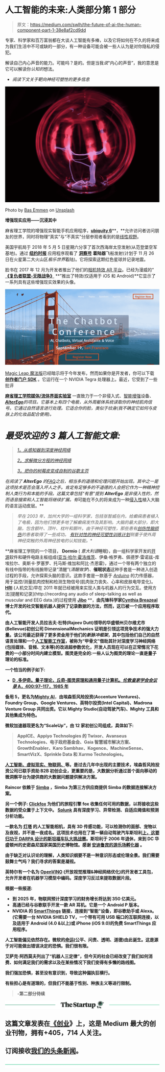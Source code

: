 # 人工智能的未来:人类部分第 1 部分

> 原文：<https://medium.com/swlh/the-future-of-ai-the-human-component-part-1-38e8af2cd9dd>

专家、科学家和百万富翁都在大谈人工智能有多棒，以及它将如何在不久的将来成为我们生活中不可或缺的一部分，有一种设备可能会被一些人认为是对你隐私的侵犯。

解读自己内心声音的能力。可能吗？是的。但是当我*说*“内心的声音”，我的意思是它可以解读你*认知的*想法。
* *阅读下文关于靶向神经可塑性的更多信息*

![](img/ee4909ef054d6cfb64aaa13bfeef8192.png)

Photo by [Bas Emmen](https://unsplash.com/photos/J5Vl1LNmkn8?utm_source=unsplash&utm_medium=referral&utm_content=creditCopyText) on [Unsplash](https://unsplash.com/search/photos/electric?utm_source=unsplash&utm_medium=referral&utm_content=creditCopyText)

**增强现实应用——沉浸其中**

麻省理工学院的增强现实智能手机应用程序，[**ubiquity 6**](https://www.technologyreview.com/s/610948/ubiquity6-lets-your-friends-visit-your-augmented-reality/)**，**允许访问者访问朋友的世界，同时将物理“真实”与“不真实”分层参观者看到的是[线性视野](https://gopro.com/help/articles/Question_Answer/What-is-Linear-Field-Of-View-FOV)。

美国宇航局于 2018 年 5 月 5 日星期六分享了首次西海岸太空发射(从范登堡空军基地)。通过 [**纽约时报**](https://www.nytimes.com/interactive/2018/05/01/science/mars-nasa-insight-ar-3d-ul.html) 应用程序观看了 [**洞察号**](https://www.space.com/40067-mars-insight-lander.html) **着陆器**飞船发射(计划于 11 月 26 日在火星第二大火山区*极乐世界*着陆)。它将探索这颗红色星球并记录地震。

脸书在 2017 年 12 月为开发者推出了他们的[相机特效 AR 平台](https://www.facebook.com/fbcameraeffects/home/)。已经为漫威的“ [**《复仇者联盟-无限战争》**](https://mobile-ar.reality.news/news/marvels-avengers-infinity-war-gets-full-range-new-ar-treats-facebook-0184529/https://mobile-ar.reality.news/news/marvels-avengers-infinity-war-gets-full-range-new-ar-treats-facebook-0184529/) **”推出了特效(仅适用于 iOS 和 Android)**它显示了一系列具有这些增强现实效果的头像。

[![](img/35e0d9f511d0fa9382350bf887b167ad.png)](https://www.eventbrite.com/e/chatbot-conference-tickets-45884424549?utm-medium=discovery&utm-campaign=social&utm-content=attendeeshare&aff=escb&utm-source=cp&utm-term=listing)

[Magic Leap 魔法版](https://magic-leap.reality.news/news/price-pre-order-ship-date-for-magic-leap-one-creator-edition-0181766/)已经暗示将于今年发布，然而如果你是开发者，你可以下载 [**创作者门户 SDK**](https://www.magicleap.com/) 。它运行在一个 NVIDIA Tegra 处理器上。最近，它受到了一些批评

[**麻省理工学院媒体/流体界面实验室**](https://www.media.mit.edu/) 一直致力于一个非侵入式、[智能增强](https://m.slashdot.org/story/339357)设备、*[**AlterEgo**](https://www.media.mit.edu/projects/alterego/overview/)的项目。它基本上有四个电极，从外周躯体系统读取你的神经肌肉信号。它通过自然语言进行处理。它适合你的脸，类似于纹身(*我不确定它如何与皮肤上的化妆品配合使用*)。*

# *最受欢迎的 3 篇人工智能文章:*

> *[1。从感知器到深度神经网络](https://becominghuman.ai/from-perceptron-to-deep-neural-nets-504b8ff616e)*
> 
> *[2。求解微分方程的神经网络](https://becominghuman.ai/neural-networks-for-solving-differential-equations-fa230ac5e04c)*
> 
> *[3。把你的树莓皮变成自制的谷歌主页](https://becominghuman.ai/turn-your-raspberry-pi-into-homemade-google-home-9e29ad220075)*

*在阅读了 **AlterEgo** 的[FAQ](https://www.media.mit.edu/projects/alterego/frequently-asked-questions/)之后，相当多的道德和伦理问题开始出现。其中之一是这项技术是否会落入坏人之手。肯定有足够多的不道德的人会把它作为一种精神控制人类行为和本能的手段。这篇文章包括“有意”提到 **AlterEgo** 是非侵入性的，然而语音搜索和人工智能将继续扩展。有*可能在不久的将来成为一种[侵入性](http://fluid.media.mit.edu/sites/default/files/p43-kapur.pdf)植入大脑的语言运动皮层。**

> **早在 2003 年，加州大学的一组科学家，包括张智威在内，给癫痫患者植入了电极，因为他们想更多地了解癫痫发作及其影响。大脑的最大部分，即大脑，包含额叶、顶叶、枕叶和颞叶。由于神经可塑性，那些患有[创伤性脑损伤](https://www.neuroskills.com/brain-injury/brain-function.php)的患者取得了一些成功。* [有针对性的神经可塑性训练计划](https://www.darpa.mil/program/targeted-neuroplasticity-training)侧重于使外周神经突触的外周神经放电的认知技能。**

**麻省理工学院的一个项目， **Dormio** ( *意大利语*睡眠)，由一组科学家开发的[开源](https://github.com/tomasero/openSleep)软件和硬件电路主板组成([亚当·哈尔·霍洛维茨](https://motherboard.vice.com/en_us/article/ywxjvg/steel-ball-control-dreams-dormio-mit-hypnagogia)、伊桑·格罗弗、佩德罗·雷诺兹-库埃拉尔、奥斯卡·罗塞罗、托马斯·维加和阿比·杰恩霍)，通过一个带有两个独立的有线中指带的有线腕带记录“清醒”(*清醒做梦*)、**催眠状态**这种手套是一种进入创造过程的手段，允许探索头脑的意识。这款手套是一款基于 [*Arduino*](https://learn.sparkfun.com/tutorials/what-is-an-arduino) 的力传感器，用于监控/测量肌肉控制和检测生物信号(肌肉张力丧失、心率和皮肤电导变化)。 [**HRI**](http://r.search.yahoo.com/_ylt=AwrJ3V9btetaIn0AU2EPxQt.;_ylu=X3oDMTBybGY3bmpvBGNvbG8DYmYxBHBvcwMyBHZ0aWQDBHNlYwNzcg--/RV=2/RE=1525425627/RO=10/RU=https%3a%2f%2fwww.nrl.navy.mil%2fitd%2faic%2fcontent%2fcognitive-robotics-and-human-robot-interaction/RK=2/RS=e1TZNZSe_mqZl6ObNAkVhG25FuM-) (人机交互)早在 2011 年就已经被用来实现人类与机器人的行为交互。使用方法[提醒和记录](http://recording any audio of sleep-talking as well as muscular and EEG data.)的过程使用 [**Jibo**](https://www.jibo.com/) **，**由先锋科学家[Cynthia Breazeal](https://www.ted.com/talks/cynthia_breazeal_the_rise_of_personal_robots)博士开发的社交智能机器人提供了记录数据的方法，然而，这已被一个应用程序取代。**

**由人工智能开发人员拉吉夫·杜特(Rajeev Dutt)领导的华盛顿州贝尔维尤市(Bellevue)初创公司 DimensionalMechanics 证明是引领这项竞争技术的强大力量。该公司最近获得了更多资金用于他们的*新脉冲框架*，其中包括他们自己的自然语言处理和一个[人工智能工作室](https://www.bizjournals.com/seattle/prnewswire/press_releases/Washington/2018/04/09/SF59556)，被称为“甲骨文”借助其针对深度学习神经网络(包括媒体、音频、文本等)的改进超参数优化，开发人员现在可以在正常情况下花费的一小部分时间内建立模型。图灵是完全的:一些人认为图灵的理论一直是量子理论的标准。**

**一个恰当的例子如下:**

*   **[D .多伊奇。量子理论，丘奇-图灵原理和通用量子计算机。*伦敦皇家学会会议录* A，400:97–117，1985 年](http://rspa.royalsocietypublishing.org/content/400/1818/97.short)**

**备用 5，更名为[**Mighty AI**](https://mty.ai/)**，**由埃森哲风险投资(Accenture Ventures)、Foundry Group、Google Ventures、英特尔投资(Intel Capital)、Madrona Venture Group 共同出资。它以 Mighty Studio(自动驾驶汽车)、Mighty 工具和其他集成为特色。**

**微软加速器现更名为“ScaleUp”，由 12 家初创公司组成，具体如下:**

> **AppICE、Appiyo Technologies 的 Twixor、Avanseus Technologies、电子政府基金会、Gaia 智慧城市解决方案、GrowthEnabler、Karo Sambhav、Kogence、MachineSense、SmartVizX、Sprinkle Data 和 Xurmo Technologies。**

**[人工智能、虚拟现实、物联网、](https://www.criteo.com/insights/ai-vs-ml/)等。是过去几年中出现的主要技术，埃森哲风险投资公司已联手资助 B2B 初创企业，更重要的是，大数据分析通过首个面向移动的微洞察平台为提供商的大数据问题提供解决方案。**

**Raincor 依赖于 [Simba](https://www.simba.com/case-studies/rainstor/) ，Simba 为第三方供应商提供 Simba 的数据连接解决方案。**

**另一个例子: [Clickfox](https://www.clickfox.com/) 为他们的旅程引擎 fox 收集任何可用的数据，以将接收这些数据的受众置于上下文中。 [Splunk](https://www.splunk.com/) 具有深度学习、异常检测、自适应阈值和预测分析功能。**

**一款名为 [**灯塔**](https://www.light.house/) 的人工智能相机，具有 3D 传感功能，可以检测你的面部、宠物以及夜视，并不是一夜成名。这项技术也用在了第一辆自动驾驶汽车斯坦利[上，这要归功于 DARPA 设计的](https://cs.stanford.edu/group/roadrunner/stanley.html)[斯坦福车队大挑战赛](https://cs.stanford.edu/group/roadrunner/stanley.html)。斯坦利于 2006 年退休，来到 DC 华盛顿州的史密森尼国家美国历史博物馆。感谢 [**安迪鲁宾的游乐场孵化器**](http://playground.global/team/crew/andy-rubin) **。****

**由于缺乏对认识论的理解，人类知识纲要不是一种意识形态或伦理全景。我们需要鼓舞士气吗？我们寻求的答案是凝视。**

**英特尔有一个名为 [OpenVINO](http://https:www.software.intel.com/en-us/blogs/2018/05/16/openvino-toolkit-accelerates-cv-development-across-intel-platforms) (开放视觉推理&神经网络优化)的开发者工具包，允许开发者在机器学习模型中编码。深度学习反过来提取数据片段。**

**根据一些报道:**

*   **到 2025 年，物联网预计深度学习的财务增长将达到 350 亿美元。**
*   **高通已经与谷歌联手开发一款 AR 耳机。它是一个 Android P 版本。**
*   **NVIDIA 的 [SmartThings](http://https:www.smartthings.com/products/samsung-smartthings-link-for-nvidia-shield-tv) 链接，连接到“智能”设备，即谷歌助手或 Alexa。(它需要一台 NVIDIA SHIELD TV，一个带有可用 USB 端口的互联网连接，以及适用于 Android (4.0 &以上)或 iPhone (iOS 9.0)的免费 SmartThings 应用程序。**

**人工智能偏见依然存在。微软的[命运](http://https:www.microsoft.com/en-us/research/group/fate)(公平、问责、透明、道德)由此诞生。这是源于对可能做出错误决定的恐惧。我们很有限。**

**艾萨克·阿西莫夫列出了“机器人三定律”，但今天的社会已经改变了我们如何消费、如何满足我们的需求以及在某些情况下我们变得有多懒的路线图。**

**我们强加恐惧，甚至没有意识到，导致这种偏执狂横行。**

**有些担心是有道理的，但我们不能基于性别、种族主义等进行限制。**

> **-第二部分待续**

**[![](img/308a8d84fb9b2fab43d66c117fcc4bb4.png)](https://medium.com/swlh)**

## **这篇文章发表在[《创业](https://medium.com/swlh)》上，这是 Medium 最大的创业刊物，拥有+405，714 人关注。**

## **订阅接收[我们的头条新闻](http://growthsupply.com/the-startup-newsletter/)。**

**[![](img/b0164736ea17a63403e660de5dedf91a.png)](https://medium.com/swlh)**